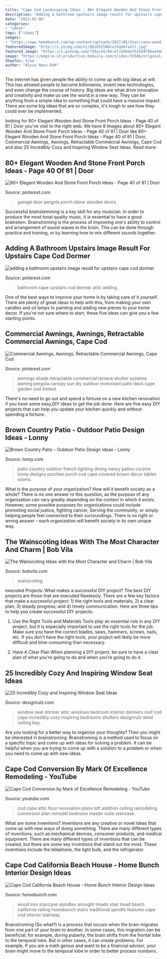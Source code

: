 ```yaml
---
title: "Cape Cod Landscaping Ideas : 80+ Elegant Wooden And Stone Front Porch Ideas"
description: "Adding a bathroom upstairs image result for upstairs cape cod dormer"
date: "2023-01-06"
categories:
- "ideas"
tags: ["ideas"]
images:
- "https://www.homebunch.com/wp-content/uploads/2017/05/Staircase-wood-treads.-wood-treads.-Staircase-wood-tread-ideas.-Staircase-features-wood-treads-and-wrought-iron-spindles.jpg"
featuredImage: "http://i.ytimg.com/vi/QDzO5ZtNGCo/hqdefault.jpg"
featured_image: "https://i.pinimg.com/736x/e5/04/e7/e504e7515d4f06ae4486ceb86f2f565c.jpg"
image: "https://empire-s3-production.bobvila.com/slides/33586/original/Wainscoting_Ideas_with_High_Contrast.jpg?1567188212"
ShowToc: true
author: "Alyce Mann DVM"
---
```



The internet has given people the ability to come up with big ideas at will. This has allowed people to become billionaires, invent new technologies, and even change the course of history. Big ideas are what drive innovation and creativity and make us see the world in a new way. They can be anything from a simple idea to something that could have a massive impact. There are some big ideas that are so complex, it's tough to see how they could ever be implemented.

	

		
looking for 80+ Elegant Wooden And Stone Front Porch Ideas - Page 40 of 81 | Door you've visit to the right web. We have 8 Images about 80+ Elegant Wooden And Stone Front Porch Ideas - Page 40 of 81 | Door like 80+ Elegant Wooden And Stone Front Porch Ideas - Page 40 of 81 | Door, Commercial Awnings, Awnings, Retractable Commercial Awnings, Cape Cod and also 25 Incredibly Cozy and Inspiring Window Seat Ideas. Read more:
		
    
## 80+ Elegant Wooden And Stone Front Porch Ideas - Page 40 Of 81 | Door

<img loading=lazy src="https://i.pinimg.com/736x/29/5b/ae/295baebfbc6d95b6d6e4c0fd7692d38f.jpg" onerror="this.onerror=null;this.src='https://tse3.mm.bing.net/th?id=OIP.5G_hMssKcnw8CVzk8Ci_SgHaLH&amp;pid=15.1';" alt="80+ Elegant Wooden And Stone Front Porch Ideas - Page 40 of 81 | Door">

_Source: pinterest.com_

>garage door pergola porch stone wooden doors. 

	

Successful brainstemming is a key skill for any musician. In order to produce the most tonal quality music, it is essential to have a good brainstem. Brainstroming is the process of improving one's ability to control and arrangement of sound waves in the brain. This can be done through practice and training, or by learning how to mix different sounds together.

    
## Adding A Bathroom Upstairs Image Result For Upstairs Cape Cod Dormer

<img loading=lazy src="https://i.pinimg.com/736x/e5/04/e7/e504e7515d4f06ae4486ceb86f2f565c.jpg" onerror="this.onerror=null;this.src='https://tse3.mm.bing.net/th?id=OIP.VEGD3zsuVPLTvI2XcjxSFAHaJ4&amp;pid=15.1';" alt="adding a bathroom upstairs image result for upstairs cape cod dormer">

_Source: pinterest.com_

>bathroom cape upstairs cod dormer attic adding. 

	

One of the best ways to improve your home is by taking care of it yourself. There are plenty of great ideas to help with this, from making your own candles and oil lamps to painting and adding new pieces to your home decor. If you're not sure where to start, these five ideas can give you a few starting points.

    
## Commercial Awnings, Awnings, Retractable Commercial Awnings, Cape Cod

<img loading=lazy src="https://i.pinimg.com/736x/5f/65/c1/5f65c124e794cdab773e86b26499b7d4.jpg" onerror="this.onerror=null;this.src='https://tse3.mm.bing.net/th?id=OIP.2MZNPuSjkkp2JVhatL7KJgHaFj&amp;pid=15.1';" alt="Commercial Awnings, Awnings, Retractable Commercial Awnings, Cape Cod">

_Source: pinterest.com_

>awnings shade retractable commercial terrace shutter systems awning pergola canopy sun diy outdoor motorised patio deck cape garden cod limited. 

	

There's no need to go out and spend a fortune on a new kitchen renovation if you have some easy,DIY ideas to get the job done. Here are five easy DIY projects that can help you update your kitchen quickly and without spending a fortune.

    
## Brown Country Patio - Outdoor Patio Design Ideas - Lonny

<img loading=lazy src="http://www1.pictures.lonny.com/lv/5R7O4_-5JCRx.jpg" onerror="this.onerror=null;this.src='https://tse4.mm.bing.net/th?id=OIP.usBUMaWJ6pBoD-sz82g31AHaJ4&amp;pid=15.1';" alt="Brown Country Patio - Outdoor Patio Design Ideas - Lonny">

_Source: lonny.com_

>patio country outdoor french lighting dining nancy patios corzine lonny designs porches porch cod cape covered brown decor tables rooms. 

	

What is the purpose of your organization? How will it benefit society as a whole?
There is no one answer to this question, as the purpose of any organization can vary greatly depending on the context in which it exists. However, some possible purposes for organizations could include promoting social justice, fighting cancer, Serving the community, or simply helping people feel connected to their surroundings. There is no right or wrong answer – each organization will benefit society in its own unique way.

    
## The Wainscoting Ideas With The Most Character And Charm | Bob Vila

<img loading=lazy src="https://empire-s3-production.bobvila.com/slides/33586/original/Wainscoting_Ideas_with_High_Contrast.jpg?1567188212" onerror="this.onerror=null;this.src='https://tse4.mm.bing.net/th?id=OIP.hMYiY137YZqKSpzCcvdS9gHaFX&amp;pid=15.1';" alt="The Wainscoting Ideas with the Most Character and Charm | Bob Vila">

_Source: bobvila.com_

>wainscoting. 

	

executed Projects: What makes a successful DIY project?
The best DIY projects are those that are executed flawlessly. There are a few key factors that make a successful project: 1) the right tools and materials; 2) a clear plan; 3) steady progress; and 4) timely communication. Here are three tips to help you create successful DIY projects:
1. Use the Right Tools and Materials
Tools play an essential role in any DIY project, but it is especially important to use the right tools for the job. Make sure you have the correct blades, saws, hammers, screws, nails, etc. If you don't have the right tools, your project will likely be more difficult and time-consuming than necessary.

2. Have A Clear Plan
When planning a DIY project, be sure to have a clear plan of what you're going to do and when you're going to do it.

    
## 25 Incredibly Cozy And Inspiring Window Seat Ideas

<img loading=lazy src="http://cdn.designrulz.com/wp-content/uploads/2015/02/window-seat-ideas_designrulz-28.jpg" onerror="this.onerror=null;this.src='https://tse2.mm.bing.net/th?id=OIP.IAithZ5U2BCg0IccIZdNMgHaLJ&amp;pid=15.1';" alt="25 Incredibly Cozy and Inspiring Window Seat Ideas">

_Source: designrulz.com_

>window seat dormer attic windows bedroom interior dormers roof cod cape incredibly cozy inspiring bedrooms shutters designrulz shed ceiling bay. 

	

Are you looking for a better way to organize your thoughts? Then you might be interested in brainstroming. Brainstroming is a method used to focus on a specific topic and come up with ideas for solving a problem. It can be helpful when you are trying to come up with a solution to a problem or when you need to come up with new ideas.

    
## Cape Cod Conversion By Mark Of Excellence Remodeling - YouTube

<img loading=lazy src="http://i.ytimg.com/vi/QDzO5ZtNGCo/hqdefault.jpg" onerror="this.onerror=null;this.src='https://tse2.mm.bing.net/th?id=OIP.GSkvwcfX47OWKHrfVT0JywHaFj&amp;pid=15.1';" alt="Cape Cod Conversion by Mark of Excellence Remodeling - YouTube">

_Source: youtube.com_

>cod cape attic floor renovation plans loft addition ceiling remodeling conversion plan remodel bedroom master suite staircase. 

	

What are some inventions?
Inventions are any creative or novel ideas that come up with new ways of doing something. There are many different types of inventions, such as mechanical devices, consumer products, and medical equipment. 
There are many different types of inventions that can be created, but there are some key inventions that stand out the most. These inventions include the telephone, the light bulb, and the refrigerator.

    
## Cape Cod California Beach House - Home Bunch Interior Design Ideas

<img loading=lazy src="https://www.homebunch.com/wp-content/uploads/2017/05/Staircase-wood-treads.-wood-treads.-Staircase-wood-tread-ideas.-Staircase-features-wood-treads-and-wrought-iron-spindles.jpg" onerror="this.onerror=null;this.src='https://tse3.mm.bing.net/th?id=OIP.h-0iZG2bvH9Gkw-EgXdZQgHaLH&amp;pid=15.1';" alt="Cape Cod California Beach House - Home Bunch Interior Design Ideas">

_Source: homebunch.com_

>wood iron staircase spindles wrought treads stair tread beach california railing homebunch stairs traditional spindle features cape cod interior stairway. 

	

Brainstroming (So what?) is a process that occurs when the brain migrates from one part of your brain to another. In some cases, this migration can be beneficial; for example, during puberty, the brain shifts from the frontal lobe to the temporal lobe. But in other cases, it can create problems. For example, if you are a math genius and want to be a financial advisor, your brain might move to the temporal lobe in order to better process numbers.

